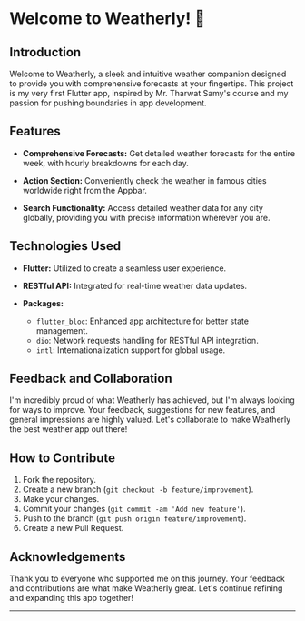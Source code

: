 
# Welcome to Weatherly! 🌟


## Introduction

Welcome to Weatherly, a sleek and intuitive weather companion designed to provide you with comprehensive forecasts at your fingertips. This project is my very first Flutter app, inspired by Mr. Tharwat Samy's course and my passion for pushing boundaries in app development.

## Features

- **Comprehensive Forecasts:** Get detailed weather forecasts for the entire week, with hourly breakdowns for each day.
  
- **Action Section:** Conveniently check the weather in famous cities worldwide right from the Appbar.
  
- **Search Functionality:** Access detailed weather data for any city globally, providing you with precise information wherever you are.

## Technologies Used

- **Flutter:** Utilized to create a seamless user experience.
  
- **RESTful API:** Integrated for real-time weather data updates.
  
- **Packages:**
  - `flutter_bloc`: Enhanced app architecture for better state management.
  - `dio`: Network requests handling for RESTful API integration.
  - `intl`: Internationalization support for global usage.

## Feedback and Collaboration

I'm incredibly proud of what Weatherly has achieved, but I'm always looking for ways to improve. Your feedback, suggestions for new features, and general impressions are highly valued. Let's collaborate to make Weatherly the best weather app out there!

## How to Contribute

1. Fork the repository.
2. Create a new branch (`git checkout -b feature/improvement`).
3. Make your changes.
4. Commit your changes (`git commit -am 'Add new feature'`).
5. Push to the branch (`git push origin feature/improvement`).
6. Create a new Pull Request.

## Acknowledgements

Thank you to everyone who supported me on this journey. Your feedback and contributions are what make Weatherly great. Let's continue refining and expanding this app together!

---

